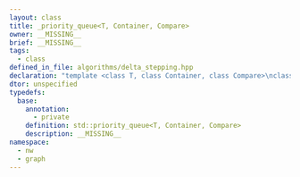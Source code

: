 ```yaml
---
layout: class
title: _priority_queue<T, Container, Compare>
owner: __MISSING__
brief: __MISSING__
tags:
  - class
defined_in_file: algorithms/delta_stepping.hpp
declaration: "template <class T, class Container, class Compare>\nclass nw::graph::_priority_queue;"
dtor: unspecified
typedefs:
  base:
    annotation:
      - private
    definition: std::priority_queue<T, Container, Compare>
    description: __MISSING__
namespace:
  - nw
  - graph
---
```

